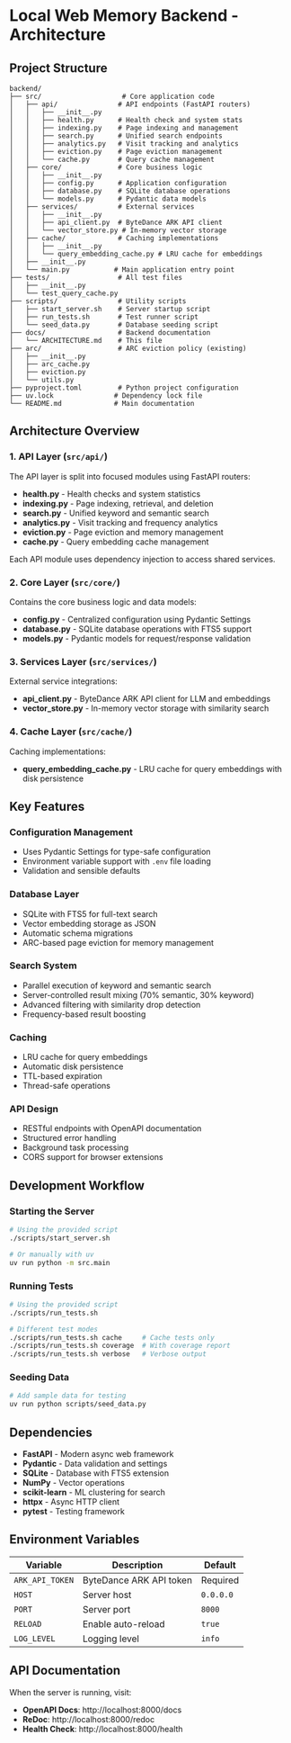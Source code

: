 # Local Web Memory Backend - Architecture

## Project Structure

```
backend/
├── src/                    # Core application code
│   ├── api/               # API endpoints (FastAPI routers)
│   │   ├── __init__.py
│   │   ├── health.py      # Health check and system stats
│   │   ├── indexing.py    # Page indexing and management
│   │   ├── search.py      # Unified search endpoints
│   │   ├── analytics.py   # Visit tracking and analytics
│   │   ├── eviction.py    # Page eviction management
│   │   └── cache.py       # Query cache management
│   ├── core/              # Core business logic
│   │   ├── __init__.py
│   │   ├── config.py      # Application configuration
│   │   ├── database.py    # SQLite database operations
│   │   └── models.py      # Pydantic data models
│   ├── services/          # External services
│   │   ├── __init__.py
│   │   ├── api_client.py  # ByteDance ARK API client
│   │   └── vector_store.py # In-memory vector storage
│   ├── cache/             # Caching implementations
│   │   ├── __init__.py
│   │   └── query_embedding_cache.py # LRU cache for embeddings
│   ├── __init__.py
│   └── main.py           # Main application entry point
├── tests/                 # All test files
│   ├── __init__.py
│   └── test_query_cache.py
├── scripts/               # Utility scripts
│   ├── start_server.sh    # Server startup script
│   ├── run_tests.sh       # Test runner script
│   └── seed_data.py       # Database seeding script
├── docs/                  # Backend documentation
│   └── ARCHITECTURE.md    # This file
├── arc/                   # ARC eviction policy (existing)
│   ├── __init__.py
│   ├── arc_cache.py
│   ├── eviction.py
│   └── utils.py
├── pyproject.toml         # Python project configuration
├── uv.lock               # Dependency lock file
└── README.md             # Main documentation
```

## Architecture Overview

### 1. API Layer (`src/api/`)

The API layer is split into focused modules using FastAPI routers:

- **health.py** - Health checks and system statistics
- **indexing.py** - Page indexing, retrieval, and deletion
- **search.py** - Unified keyword and semantic search
- **analytics.py** - Visit tracking and frequency analytics
- **eviction.py** - Page eviction and memory management
- **cache.py** - Query embedding cache management

Each API module uses dependency injection to access shared services.

### 2. Core Layer (`src/core/`)

Contains the core business logic and data models:

- **config.py** - Centralized configuration using Pydantic Settings
- **database.py** - SQLite database operations with FTS5 support
- **models.py** - Pydantic models for request/response validation

### 3. Services Layer (`src/services/`)

External service integrations:

- **api_client.py** - ByteDance ARK API client for LLM and embeddings
- **vector_store.py** - In-memory vector storage with similarity search

### 4. Cache Layer (`src/cache/`)

Caching implementations:

- **query_embedding_cache.py** - LRU cache for query embeddings with disk persistence

## Key Features

### Configuration Management
- Uses Pydantic Settings for type-safe configuration
- Environment variable support with `.env` file loading
- Validation and sensible defaults

### Database Layer
- SQLite with FTS5 for full-text search
- Vector embedding storage as JSON
- Automatic schema migrations
- ARC-based page eviction for memory management

### Search System
- Parallel execution of keyword and semantic search
- Server-controlled result mixing (70% semantic, 30% keyword)
- Advanced filtering with similarity drop detection
- Frequency-based result boosting

### Caching
- LRU cache for query embeddings
- Automatic disk persistence
- TTL-based expiration
- Thread-safe operations

### API Design
- RESTful endpoints with OpenAPI documentation
- Structured error handling
- Background task processing
- CORS support for browser extensions

## Development Workflow

### Starting the Server
```bash
# Using the provided script
./scripts/start_server.sh

# Or manually with uv
uv run python -m src.main
```

### Running Tests
```bash
# Using the provided script
./scripts/run_tests.sh

# Different test modes
./scripts/run_tests.sh cache     # Cache tests only
./scripts/run_tests.sh coverage  # With coverage report
./scripts/run_tests.sh verbose   # Verbose output
```

### Seeding Data
```bash
# Add sample data for testing
uv run python scripts/seed_data.py
```

## Dependencies

- **FastAPI** - Modern async web framework
- **Pydantic** - Data validation and settings
- **SQLite** - Database with FTS5 extension
- **NumPy** - Vector operations
- **scikit-learn** - ML clustering for search
- **httpx** - Async HTTP client
- **pytest** - Testing framework

## Environment Variables

| Variable | Description | Default |
|----------|-------------|---------|
| `ARK_API_TOKEN` | ByteDance ARK API token | Required |
| `HOST` | Server host | `0.0.0.0` |
| `PORT` | Server port | `8000` |
| `RELOAD` | Enable auto-reload | `true` |
| `LOG_LEVEL` | Logging level | `info` |

## API Documentation

When the server is running, visit:
- **OpenAPI Docs**: http://localhost:8000/docs
- **ReDoc**: http://localhost:8000/redoc
- **Health Check**: http://localhost:8000/health